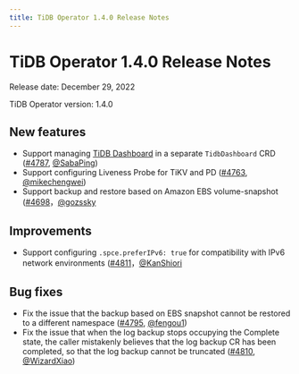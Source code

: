 ```yaml
---
title: TiDB Operator 1.4.0 Release Notes
---
```


# TiDB Operator 1.4.0 Release Notes

Release date: December 29, 2022

TiDB Operator version: 1.4.0

## New features

- Support managing [TiDB Dashboard](https://github.com/pingcap/tidb-dashboard) in a separate `TidbDashboard` CRD ([#4787](https://github.com/pingcap/tidb-operator/pull/4787), [@SabaPing](https://github.com/SabaPing))
- Support configuring Liveness Probe for TiKV and PD ([#4763](https://github.com/pingcap/tidb-operator/pull/4763), [@mikechengwei](https://github.com/mikechengwei))
- Support backup and restore based on Amazon EBS volume-snapshot ([#4698](https://github.com/pingcap/tidb-operator/pull/4698)，[@gozssky](https://github.com/gozssky)

## Improvements

- Support configuring `.spce.preferIPv6: true` for compatibility with IPv6 network environments ([#4811](https://github.com/pingcap/tidb-operator/pull/4811)，[@KanShiori](https://github.com/KanShiori)

## Bug fixes

- Fix the issue that the backup based on EBS snapshot cannot be restored to a different namespace ([#4795](https://github.com/pingcap/tidb-operator/pull/4795), [@fengou1](https://github.com/fengou1))
- Fix the issue that when the log backup stops occupying the Complete state, the caller mistakenly believes that the log backup CR has been completed, so that the log backup cannot be truncated ([#4810](https://github.com/pingcap/tidb-operator/pull/4810), [@WizardXiao](https://github.com/WizardXiao))
